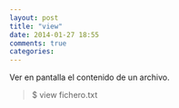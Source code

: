 ```yaml
---
layout: post
title: "view"
date: 2014-01-27 18:55
comments: true
categories: 
---
```

Ver en pantalla el contenido de un archivo.

>$ view fichero.txt

